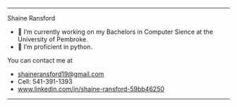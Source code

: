 --------------------------------------
Shaine Ransford 

- 🔭 I’m currently working on my Bachelors in Computer Sience at the University of Pembroke.
- 🌱 I’m proficient in python.

 You can contact me at
  - shaineransford19@gmail.com
  - Cell: 541-391-1393
  - www.linkedin.com/in/shaine-ransford-59bb46250
---------------------------------------
